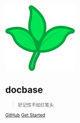 <img src="assets/plants.svg" alt="logo" style="zoom:80%;" />

# **docbase**

> 好记性不如烂笔头

[GitHub](https://github.com/pangchun) [Get Started](#Quikstart)